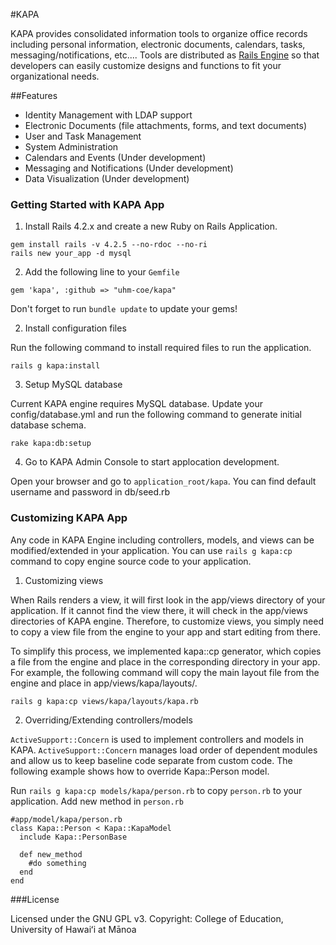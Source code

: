 #KAPA

KAPA provides consolidated information tools to organize office records including personal information, electronic documents, calendars, tasks, messaging/notifications, etc....  Tools are distributed as [Rails Engine](http://guides.rubyonrails.org/engines.html) so that developers can easily customize designs and functions to fit your organizational needs.

##Features
- Identity Management with LDAP support
- Electronic Documents (file attachments, forms, and text documents)
- User and Task Management
- System Administration
- Calendars and Events (Under development)
- Messaging and Notifications (Under development)
- Data Visualization (Under development)

### Getting Started with KAPA App

  1. Install Rails 4.2.x and create a new Ruby on Rails Application.
  ```
  gem install rails -v 4.2.5 --no-rdoc --no-ri
  rails new your_app -d mysql
  ```

  2. Add the following line to your ```Gemfile```
  ```
  gem 'kapa', :github => "uhm-coe/kapa"
  ```
  Don't forget to run ```bundle update``` to update your gems!

  2. Install configuration files

  Run the following command to install required files to run the application.
  ```
  rails g kapa:install
  ``` 

  3. Setup MySQL database
 
  Current KAPA engine requires MySQL database.  Update your config/database.yml and run the following command to generate initial database schema.
  ```
  rake kapa:db:setup
  ``` 

  4. Go to KAPA Admin Console to start applocation development.

  Open your browser and go to ```application_root/kapa```.
  You can find default username and password in db/seed.rb

### Customizing KAPA App
  Any code in KAPA Engine including controllers, models, and views can be modified/extended in your application.   You can use ```rails g kapa:cp``` command to copy engine source code to your application.

  1. Customizing views

  When Rails renders a view, it will first look in the app/views directory of your application. If it cannot find the view there, it will check in the app/views directories of KAPA engine.  Therefore, to customize views, you simply need to copy a view file from the engine to your app and start editing from there.  

  To simplify this process, we implemented kapa::cp generator, which copies a file from the engine and place in the corresponding directory in your app. For example, the following command will copy the main layout file from the engine and place in app/views/kapa/layouts/.
  ```
  rails g kapa:cp views/kapa/layouts/kapa.rb
  ``` 

  2. Overriding/Extending controllers/models

  ```ActiveSupport::Concern``` is used to implement controllers and models in KAPA. ```ActiveSupport::Concern``` manages load order of dependent modules and allow us to keep baseline code separate from custom code.  The following example shows how to override Kapa::Person model.

  Run ```rails g kapa:cp models/kapa/person.rb``` to copy ```person.rb``` to your application.
  Add new method in ```person.rb```
  ```
  #app/model/kapa/person.rb
  class Kapa::Person < Kapa::KapaModel
    include Kapa::PersonBase

    def new_method
      #do something
    end
  end
  ```

###License

Licensed under the GNU GPL v3.
Copyright: College of Education, University of Hawaiʻi at Mānoa